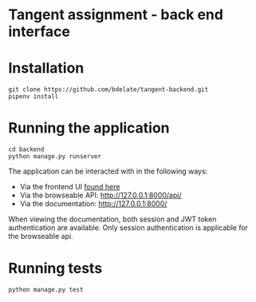 # Tangent assignment - back end interface

# Installation

```
git clone https://github.com/bdelate/tangent-backend.git
pipenv install
```

# Running the application

```
cd backend
python manage.py runserver
```

The application can be interacted with in the following ways:

* Via the frontend UI [found here](https://github.com/bdelate/tangent-frontend.git)
* Via the browseable API: http://127.0.0.1:8000/api/
* Via the documentation: http://127.0.0.1:8000/

When viewing the documentation, both session and JWT token authentication are available. Only session authentication is applicable for the browseable api.

# Running tests

```
python manage.py test
```
